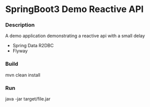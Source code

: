 # SpringBoot3 Demo Reactive API

### Description
A demo application demonstrating a reactive api with a small delay

* Spring Data R2DBC
* Flyway

### Build
mvn clean install

### Run
java -jar target/file.jar